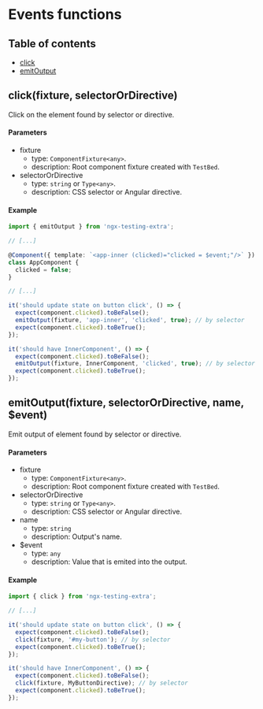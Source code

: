 # Events functions

## Table of contents

- [click](#clickfixture-selectorordirective)
- [emitOutput](#emitoutputfixture-selectorordirective-name-event)

## click(fixture, selectorOrDirective)

Click on the element found by selector or directive.

#### Parameters

- fixture
  - type: `ComponentFixture<any>`.
  - description: Root component fixture created with `TestBed`.
- selectorOrDirective
  - type: `string` or `Type<any>`.
  - description: CSS selector or Angular directive.

#### Example

```ts
import { emitOutput } from 'ngx-testing-extra';

// [...]

@Component({ template: `<app-inner (clicked)="clicked = $event;"/>` })
class AppComponent {
  clicked = false;
}

// [...]

it('should update state on button click', () => {
  expect(component.clicked).toBeFalse();
  emitOutput(fixture, 'app-inner', 'clicked', true); // by selector
  expect(component.clicked).toBeTrue();
});

it('should have InnerComponent', () => {
  expect(component.clicked).toBeFalse();
  emitOutput(fixture, InnerComponent, 'clicked', true); // by selector
  expect(component.clicked).toBeTrue();
}); 
```

## emitOutput(fixture, selectorOrDirective, name, $event)

Emit output of element found by selector or directive.

#### Parameters

- fixture
  - type: `ComponentFixture<any>`.
  - description: Root component fixture created with `TestBed`.
- selectorOrDirective
  - type: `string` or `Type<any>`.
  - description: CSS selector or Angular directive.
- name
  - type: `string`
  - description: Output's name.
- $event
  - type: `any`
  - description: Value that is emited into the output.

#### Example

```ts
import { click } from 'ngx-testing-extra';

// [...]

it('should update state on button click', () => {
  expect(component.clicked).toBeFalse();
  click(fixture, '#my-button'); // by selector
  expect(component.clicked).toBeTrue();
});

it('should have InnerComponent', () => {
  expect(component.clicked).toBeFalse();
  click(fixture, MyButtonDirective); // by selector
  expect(component.clicked).toBeTrue();
}); 
```
